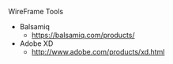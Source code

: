 
WireFrame Tools
* Balsamiq
  * https://balsamiq.com/products/
* Adobe XD
  * http://www.adobe.com/products/xd.html
